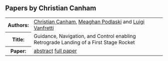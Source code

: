 ## Papers by Christian Canham
<table><tr><th>Authors:</th>
<td>
<a href="/proceedings/authors/ChristianCanham">Christian Canham</a>, <a href="/proceedings/authors/MeaghanPodlaski">Meaghan Podlaski</a> and <a href="/proceedings/authors/LuigiVanfretti">Luigi Vanfretti</a></td>
</tr>
<tr><th>Title:</th>
<td>Guidance, Navigation, and Control enabling Retrograde Landing of a First Stage Rocket</td>
</tr>
<tr><th>Paper:</th>
<td><a href="/abstracts/abstract_2B_3">abstract</a> <a href="/proceedings/papers/Modelica2021session2B_paper3.pdf">full paper</a></td>
</tr>
</table>
